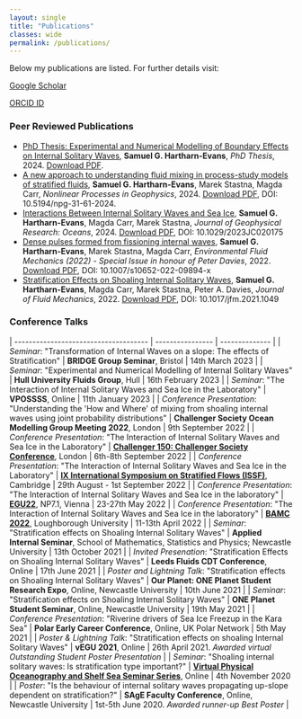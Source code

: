 ```yaml
---
layout: single
title: "Publications"
classes: wide
permalink: /publications/
---
```


Below my publications are listed. For further details visit:  

<i class="fas fa-fw fa-graduation-cap"></i> [Google Scholar](https://scholar.google.com/citations?user=naRfL8cAAAAJ&hl=en)

<i class="fab fa-orcid"></i> [ORCID ID](https://orcid.org/0000-0003-4643-8932)

### Peer Reviewed Publications
* [PhD Thesis: Experimental and Numerical Modelling of Boundary Effects on Internal Solitary Waves](http://theses.ncl.ac.uk/jspui/handle/10443/6319), **Samuel G. Hartharn-Evans**, *PhD Thesis*, 2024. [Download PDF](/assets/documents/Thesis.pdf).
* [A new approach to understanding fluid mixing in process-study models of stratified fluids](https://doi.org/10.5194/npg-31-61-2024), **Samuel G. Hartharn-Evans**, Marek Stastna, Magda Carr, *Nonlinear Processes in Geophysics*, 2024. [Download PDF](/assets/documents/Hartharn-Evans2024b.pdf), DOI: 10.5194/npg-31-61-2024. 
* [Interactions Between Internal Solitary Waves and Sea Ice](https://doi.org/10.1029/2023JC020175), **Samuel G. Hartharn-Evans**, Magda Carr, Marek Stastna, *Journal of Geophysical Research: Oceans*, 2024. [Download PDF](/assets/documents/Hartharn-Evans2024), DOI: 10.1029/2023JC020175
* [Dense pulses formed from fissioning internal waves](https://doi.org/10.1007/s10652-022-09894-x), **Samuel G. Hartharn-Evans**, Marek Stastna, Magda Carr, *Environmental Fluid Mechanics (2022) - Special Issue in honour of Peter Davies*, 2022. [Download PDF](/assets/documents/Hartharn-Evans2022b), DOI: 10.1007/s10652-022-09894-x
* [Stratification Effects on Shoaling Internal Solitary Waves](https://doi.org/10.1017/jfm.2021.1049), **Samuel G. Hartharn-Evans**, Magda Carr, Marek Stastna, Peter A. Davies, *Journal of Fluid Mechanics*, 2022. [Download PDF](/assets/documents/Hartharn-Evans2022.pdf), DOI: 10.1017/jfm.2021.1049


### Conference Talks 

| ------------------------------------- | ---------------- | -------------- |
| *Seminar*: "Transformation of Internal Waves on a slope: The effects of Stratification" | **BRIDGE Group Seminar**, Bristol | 14th March 2023 |
| *Seminar*: "Experimental and Numerical Modelling of Internal Solitary Waves" | **Hull University Fluids Group**, Hull | 16th February 2023 |
| *Seminar*: "The Interaction of Internal Solitary Waves and Sea Ice in the Laboratory" | **VPOSSSS**, Online | 11th January 2023 |
| *Conference Presentation*: "Understanding the 'How and Where' of mixing from shoaling internal waves using joint probability distributions" | **Challenger Society Ocean Modelling Group Meeting 2022**, London | 9th September 2022 |
| *Conference Presentation*: "The Interaction of Internal Solitary Waves and Sea Ice in the Laboratory" | **[Challenger 150: Challenger Society Conference](https://www.nhm.ac.uk/our-science/science-events/the-challenger-society-conference-2022-in-london.html)**, London | 6th-8th September 2022 | 
| *Conference Presentation*: "The Interaction of Internal Solitary Waves and Sea Ice in the Laboratory" | **[IX International Symposium on Stratified Flows (ISSF)](http://www.damtp.cam.ac.uk/events/issf2022/)**, Cambridge | 29th August - 1st September 2022 |
| *Conference Presentation*: "The Interaction of Internal Solitary Waves and Sea Ice in the laboratory" | **[EGU22](https://www.egu22.eu)**, NP7.1, Vienna | 23-27th May 2022 |
| *Conference Presentation*: "The Interaction of Internal Solitary Waves and Sea Ice in the laboratory" | **[BAMC 2022](https://bamc2022.lboro.ac.uk)**, Loughborough University |	11-13th April 2022 |
| *Seminar*: "Stratification effects on Shoaling Internal Solitary Waves" | **Applied Internal Seminar**, School of Mathematics, Statistics and Physics; Newcastle University |	13th October 2021 |
| *Invited Presenation*: "Stratification Effects on Shoaling Internal Solitary Waves" | **Leeds Fluids CDT Conference**, Online | 17th June 2021 |
| *Poster and Lightning Talk*: "Stratification effects on Shoaling Internal Solitary Waves" | **Our Planet: ONE Planet Student Research Expo**, Online, Newcastle University | 10th June 2021 |
| *Seminar*: "Stratification effects on Shoaling Internal Solitary Waves" | **ONE Planet Student Seminar**, Online, Newcastle University | 19th May 2021 |
| *Conference Presentation*: "Riverine drivers of Sea Ice Freezup in the Kara Sea" | **Polar Early Career Conference**, Online, UK Polar Network | 5th May 2021 |
| *Poster & Lightning Talk*: "Stratification effects on shoaling Internal Solitary Waves" | **vEGU 2021**, Online | 26th April 2021. *Awarded virtual Outstanding Student Poster Presentation* |
| *Seminar*: "Shoaling internal solitary waves: Is stratification type important?" | [**Virtual Physical Oceanography and Shelf Sea Seminar Series**](https://www.vepossss.eu), Online | 4th November 2020 |
| *Poster*: "Is the behaviour of internal solitary waves propagating up-slope dependent on stratification?" | **SAgE Faculty Conference**, Online, Newcastle University | 1st-5th June 2020. *Awarded runner-up Best Poster* |
	


